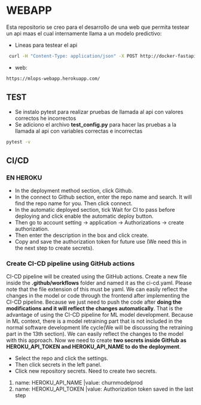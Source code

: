 # WEBAPP

Esta repositorio se creo para el desarrollo de una web que permita testear un api maas el cual internamente llama a un modelo predictivo:

- Lineas para testear el api
```bash
 curl -H "Content-Type: application/json" -X POST http://docker-fastapi-joenvihe.herokuapp.com/predict -d '{"age":"13","duration":"1","month":"1","date":"1","balance":"1","pout":"1","job":"1","camp":"1","contact":"1","house":"1"}
```

- web:
```bash
https://mlops-webapp.herokuapp.com/
```

## TEST
- Se instalo pytest para realizar pruebas de llamada al api con valores correctos he incorrectos
- Se adiciono el archivo **test_config.py** para hacer las pruebas a la llamada al api con variables correctas e incorrectas
```bash
pytest -v
```



## CI/CD

### EN HEROKU
* In the deployment method section, click Github.
* In the connect to Github section, enter the repo name and search. It will find the repo name for you. Then click connect.
* In the automatic deployed section, tick Wait for CI to pass before deploying and click enable the automatic deploy button.
* Then go to account setting → application → Authorizations → create authorization.
* Then enter the description in the box and click create.
* Copy and save the authorization token for future use (We need this in the next step to create secrets).

### Create CI-CD pipeline using GitHub actions
CI-CD pipeline will be created using the GitHub actions. Create a new file inside the **.github/workflows** folder and named it as the ci-cd.yaml. Please note that the file extension of this must be yaml.
We can easily reflect the changes in the model or code through the frontend after implementing the CI-CD pipeline. Because we just need to push the code after **doing the modifications and it will reflect the changes automatically**. That is the advantage of using the CI-CD pipeline for ML model development. Because in ML context, there is a model retraining part that is not included in the normal software development life cycle(We will be discussing the retraining part in the 13th section). We can easily reflect the changes to the model with this approach.
Now we need to create **two secrets inside GitHub as HEROKU_API_TOKEN and HEROKU_API_NAME to do the deployment**.
* Select the repo and click the settings.
* Then click secrets in the left panel.
* Click new repository secrets. Need to create two secrets.
1. name: HEROKU_API_NAME |value: churnmodelprod
2. name: HEROKU_API_TOKEN |value: Authorization token saved in the last step

<!-- Security scan triggered at 2025-09-01 23:30:53 -->